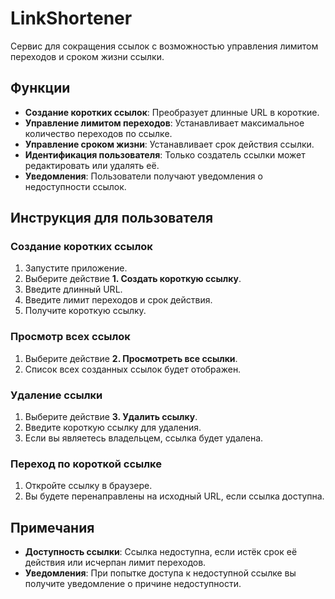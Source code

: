 # LinkShortener
Сервис для сокращения ссылок с возможностью управления лимитом переходов и сроком жизни ссылки.

## Функции
- **Создание коротких ссылок**: Преобразует длинные URL в короткие.
- **Управление лимитом переходов**: Устанавливает максимальное количество переходов по ссылке.
- **Управление сроком жизни**: Устанавливает срок действия ссылки.
- **Идентификация пользователя**: Только создатель ссылки может редактировать или удалять её.
- **Уведомления**: Пользователи получают уведомления о недоступности ссылок.

## Инструкция для пользователя

### Создание коротких ссылок
1. Запустите приложение.
2. Выберите действие **1. Создать короткую ссылку**.
3. Введите длинный URL.
4. Введите лимит переходов и срок действия.
5. Получите короткую ссылку.

### Просмотр всех ссылок
1. Выберите действие **2. Просмотреть все ссылки**.
2. Список всех созданных ссылок будет отображен.

### Удаление ссылки
1. Выберите действие **3. Удалить ссылку**.
2. Введите короткую ссылку для удаления.
3. Если вы являетесь владельцем, ссылка будет удалена.

### Переход по короткой ссылке
1. Откройте ссылку в браузере.
2. Вы будете перенаправлены на исходный URL, если ссылка доступна.

## Примечания
- **Доступность ссылки**: Ссылка недоступна, если истёк срок её действия или исчерпан лимит переходов.
- **Уведомления**: При попытке доступа к недоступной ссылке вы получите уведомление о причине недоступности.
